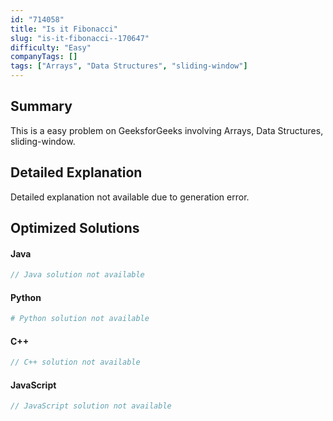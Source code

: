 ```yaml
---
id: "714058"
title: "Is it Fibonacci"
slug: "is-it-fibonacci--170647"
difficulty: "Easy"
companyTags: []
tags: ["Arrays", "Data Structures", "sliding-window"]
---
```


## Summary

This is a easy problem on GeeksforGeeks involving Arrays, Data Structures, sliding-window.

## Detailed Explanation

Detailed explanation not available due to generation error.

## Optimized Solutions

#### Java
```java
// Java solution not available
```

#### Python
```python
# Python solution not available
```

#### C++
```cpp
// C++ solution not available
```

#### JavaScript
```javascript
// JavaScript solution not available
```